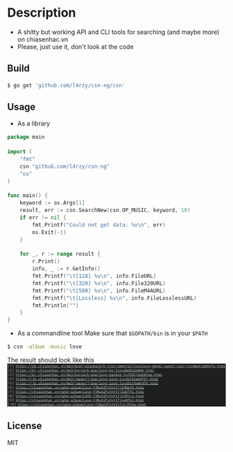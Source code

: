 # Description
* A shitty but working API and CLI tools for searching (and maybe more) on chiasenhac.vn
* Please, just use it, don't look at the code

## Build

```sh
$ go get 'github.com/l4rzy/csn-ng/csn'
```

## Usage
* As a library
```go
package main

import (
    "fmt"
    csn "github.com/l4rzy/csn-ng"
    "os"
)

func main() {
    keyword := os.Args[1]
    result, err := csn.SearchNew(csn.OP_MUSIC, keyword, 10)
    if err != nil {
        fmt.Printf("Could not get data: %v\n", err)
        os.Exit(-1)
    }

    for _, r := range result {
        r.Print()
        info, _ := r.GetInfo()
        fmt.Printf("\t[128] %v\n", info.FileURL)
        fmt.Printf("\t[320] %v\n", info.File320URL)
        fmt.Printf("\t[500] %v\n", info.FileM4AURL)
        fmt.Printf("\t[Lossless] %v\n", info.FileLosslessURL)
        fmt.Println("")
    }
}

```

* As a commandline tool
Make sure that `$GOPATH/bin` is in your `$PATH`
```sh
$ csn -album -music love
```
The result should look like this
![test](test.png)

## License
MIT
